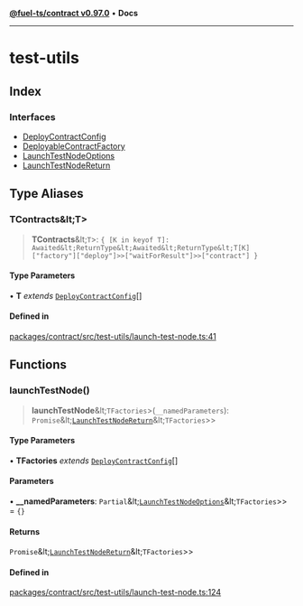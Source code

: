 [**@fuel-ts/contract v0.97.0**](../index.md) • **Docs**

***

# test-utils

## Index

### Interfaces

- [DeployContractConfig](./DeployContractConfig.md)
- [DeployableContractFactory](./DeployableContractFactory.md)
- [LaunchTestNodeOptions](./LaunchTestNodeOptions.md)
- [LaunchTestNodeReturn](./LaunchTestNodeReturn.md)

## Type Aliases

### TContracts\&lt;T\>

> **TContracts**\&lt;`T`\>: `{ [K in keyof T]: Awaited&lt;ReturnType&lt;Awaited&lt;ReturnType&lt;T[K]["factory"]["deploy"]>>["waitForResult"]>>["contract"] }`

#### Type Parameters

• **T** *extends* [`DeployContractConfig`](./DeployContractConfig.md)[]

#### Defined in

[packages/contract/src/test-utils/launch-test-node.ts:41](https://github.com/FuelLabs/fuels-ts/blob/4c225773d9c890e3b3b178fd875342439d5d1ede/packages/contract/src/test-utils/launch-test-node.ts#L41)

## Functions

### launchTestNode()

> **launchTestNode**\&lt;`TFactories`\>(`__namedParameters`): `Promise`\&lt;[`LaunchTestNodeReturn`](./LaunchTestNodeReturn.md)\&lt;`TFactories`\>\>

#### Type Parameters

• **TFactories** *extends* [`DeployContractConfig`](./DeployContractConfig.md)[]

#### Parameters

• **\_\_namedParameters**: `Partial`\&lt;[`LaunchTestNodeOptions`](./LaunchTestNodeOptions.md)\&lt;`TFactories`\>\> = `{}`

#### Returns

`Promise`\&lt;[`LaunchTestNodeReturn`](./LaunchTestNodeReturn.md)\&lt;`TFactories`\>\>

#### Defined in

[packages/contract/src/test-utils/launch-test-node.ts:124](https://github.com/FuelLabs/fuels-ts/blob/4c225773d9c890e3b3b178fd875342439d5d1ede/packages/contract/src/test-utils/launch-test-node.ts#L124)
